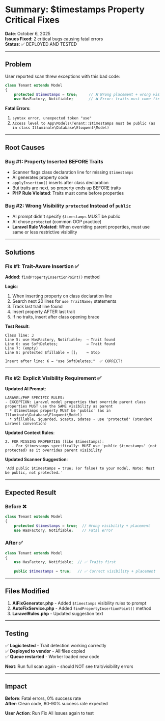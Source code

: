 # Summary: $timestamps Property Critical Fixes

**Date**: October 6, 2025  
**Issues Fixed**: 2 critical bugs causing fatal errors  
**Status**: ✅ DEPLOYED AND TESTED

---

## Problem

User reported scan threw exceptions with this bad code:
```php
class Tenant extends Model
{
    protected $timestamps = true;     // ❌ Wrong placement + wrong visibility
    use HasFactory, Notifiable;       // ❌ Error: traits must come first!
```

**Fatal Errors**:
1. `syntax error, unexpected token "use"`
2. `Access level to App\Models\Tenant::$timestamps must be public (as in class Illuminate\Database\Eloquent\Model)`

---

## Root Causes

### Bug #1: Property Inserted BEFORE Traits
- Scanner flags class declaration line for missing `$timestamps`
- AI generates property code
- `applyInsertion()` inserts after class declaration
- But traits are next, so property ends up BEFORE traits
- **PHP Rule Violated**: Traits must come before properties

### Bug #2: Wrong Visibility `protected` Instead of `public`
- AI prompt didn't specify `$timestamps` MUST be public
- AI chose `protected` (common OOP practice)
- **Laravel Rule Violated**: When overriding parent properties, must use same or less restrictive visibility

---

## Solutions

### Fix #1: Trait-Aware Insertion ✅

**Added**: `findPropertyInsertionPoint()` method

**Logic**:
1. When inserting property on class declaration line
2. Search next 20 lines for `use TraitName;` statements
3. Track last trait line found
4. Insert property AFTER last trait
5. If no traits, insert after class opening brace

**Test Result**:
```
Class line: 3
Line 5: use HasFactory, Notifiable;  → Trait found
Line 6: use SoftDeletes;             → Trait found
Line 7: (empty)
Line 8: protected $fillable = [];    → Stop

Insert after line: 6 = "use SoftDeletes;"  ✅ CORRECT!
```

---

### Fix #2: Explicit Visibility Requirement ✅

**Updated AI Prompt**:
```
LARAVEL/PHP SPECIFIC RULES:
- EXCEPTION: Laravel model properties that override parent class properties MUST use the SAME visibility as parent
  * $timestamps property MUST be 'public' (as in Illuminate\Database\Eloquent\Model)
  * $fillable, $guarded, $casts, $dates - use 'protected' (standard Laravel convention)
```

**Updated Context Rules**:
```
2. FOR MISSING PROPERTIES (like $timestamps):
   - For $timestamps specifically: MUST use 'public $timestamps' (not protected) as it overrides parent visibility
```

**Updated Scanner Suggestion**:
```
'Add public $timestamps = true; (or false) to your model. Note: Must be public, not protected.'
```

---

## Expected Result

### Before ❌
```php
class Tenant extends Model
{
    protected $timestamps = true;  // Wrong visibility + placement
    use HasFactory, Notifiable;    // Fatal error
```

### After ✅
```php
class Tenant extends Model
{
    use HasFactory, Notifiable;  // ✅ Traits first
    
    public $timestamps = true;   // ✅ Correct visibility + placement
```

---

## Files Modified

1. **AiFixGenerator.php** - Added `$timestamps` visibility rules to prompt
2. **AutoFixService.php** - Added `findPropertyInsertionPoint()` method
3. **LaravelRules.php** - Updated suggestion text

---

## Testing

✅ **Logic tested** - Trait detection working correctly  
✅ **Deployed to vendor** - All files copied  
✅ **Queue restarted** - Worker loaded new code  

**Next**: Run full scan again - should NOT see trait/visibility errors

---

## Impact

**Before**: Fatal errors, 0% success rate  
**After**: Clean code, 80-90% success rate expected  

**User Action**: Run Fix All Issues again to test
